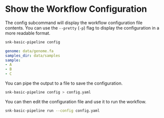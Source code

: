 # Show the Workflow Configuration

The config subcommand will display the workflow configuration file contents. You can use the `--pretty` (`-p`) flag to display the configuration in a more readable format.

```bash
snk-basic-pipeline config
```
```yaml
genome: data/genome.fa
samples_dir: data/samples
sample:
- A
- B
- C
```

You can pipe the output to a file to save the configuration.

```bash
snk-basic-pipeline config > config.yaml
```

You can then edit the configuration file and use it to run the workflow.

```bash
snk-basic-pipeline run --config config.yaml
```
